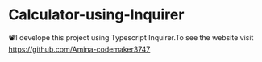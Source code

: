 # Calculator-using-Inquirer

📽I develope this project using Typescript Inquirer.To see the website visit 
https://github.com/Amina-codemaker3747
